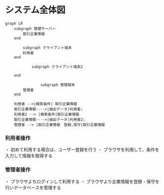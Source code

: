 # システム全体図
```mermaid
graph LR
    subgraph 管理サーバー
        取引企業情報
    end

        subgraph クライアント端末
        利用者
    end

            subgraph クライアント端末2

    end

                subgraph 管理端末
        管理者
    end

    利用者 -->|検索条件| 取引企業情報
    取引企業情報---->|抽出データ|利用者;
    利用者2 --> |検索条件|取引企業情報
    取引企業情報---->|抽出データ|利用者2;
    管理者 --> |取引企業情報　登録,保守|取引企業情報
```
### 利用者操作
・ 初めて利用する場合は、ユーザー登録を行う
・ ブラウザを利用して、条件を入力して情報を取得する

### 管理者操作
・ ブラウザよちログインして利用する
・ ブラウザより企業情報を登録・保守を行いデータベースを管理する